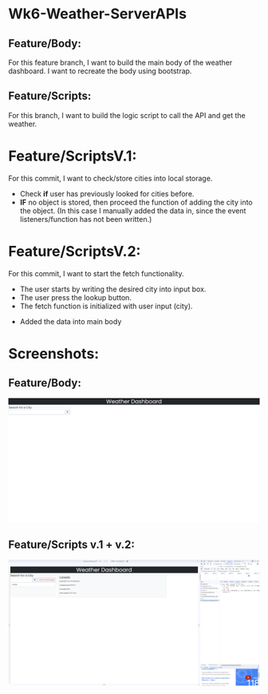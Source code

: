 # Wk6-Weather-ServerAPIs

## Feature/Body:
For this feature branch, I want to build the main body of the weather dashboard.
I want to recreate the body using bootstrap.

## Feature/Scripts:
For this branch, I want to build the logic script to call the API and get the weather.
# Feature/ScriptsV.1:
For this commit, I want to check/store cities into local storage.
- Check **if** user has previously looked for cities before.
- **IF** no object is stored, then proceed the function of adding the city into the object.
(In this case I manually added the data in, since the event listeners/function has not been written.)
# Feature/ScriptsV.2:
For this commit, I want to start the fetch functionality.
- The user starts by writing the desired city into input box.
- The user press the lookup button. 
- The fetch function is initialized with user input (city).
+ Added the data into main body

# Screenshots:
## Feature/Body:
![Alt text](/assets/progress/Body.png)
## Feature/Scripts v.1 + v.2:
![Alt text](/assets/progress/Version2.png)